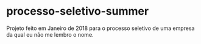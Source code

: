# processo-seletivo-summer

Projeto feito em Janeiro de 2018 para o processo seletivo de uma empresa da qual eu não me lembro o nome.

